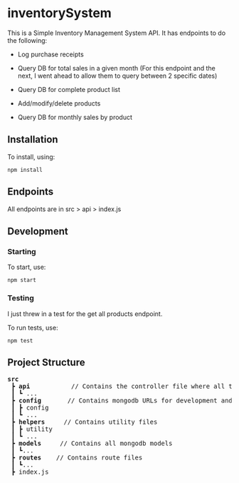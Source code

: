 # inventorySystem

This is a Simple Inventory Management System API.
It has endpoints to do the following: <br>

- Log purchase receipts<br>

- Query DB for total sales in a given month (For this endpoint and the next, I went ahead to allow them to query between 2 specific dates)<br>

- Query DB for complete product list<br>

- Add/modify/delete products<br>

- Query DB for monthly sales by product<br>



## Installation 
To install, using:
```
npm install
```

## Endpoints 

All endpoints are in src > api > index.js 

## Development

### Starting
To start, use:
```
npm start
```

### Testing
I just threw in a test for the get all products endpoint.

To run tests, use:

```
npm test
```

## Project Structure
<pre>
<b>src</b>
 ┣ <b>api</b>           // Contains the controller file where all the codes that do the actual work are. 
 ┃ ┗ ...  
 ┣ <b>config</b>       // Contains mongodb URLs for development and production, ...
 ┃ ┣ config
 ┃ ┗ ...
 ┣ <b>helpers</b>     // Contains utility files
 ┃ ┣ utility
 ┃ ┗ ...
 ┣ <b>models</b>     // Contains all mongodb models
 ┃ ┗...
 ┣ <b>routes</b>    // Contains route files
 ┃ ┗...
 ┣ index.js
</pre>
